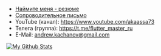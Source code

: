 
- [Наймите меня - резюме](https://github.com/comerc/flutter_idiomatic/blob/main/RESUME.pdf)
- [Сопроводительное письмо](https://github.com/comerc/flutter_idiomatic/blob/main/COVER_LETTER.md)
- YouTube (канал): https://www.youtube.com/akaassa73
- Телега (группа): https://t.me/flutter_master_ru
- E-Mail: andrew.kachanov@gmail.com

[![My Github Stats](https://github-readme-stats.vercel.app/api?username=comerc&count_private=true&theme=default&show_icons=true)](https://github.com/comerc)
